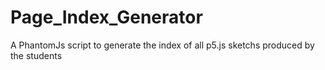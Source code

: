 # Page_Index_Generator
A PhantomJs script to generate the index of all p5.js sketchs produced by the students
